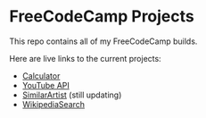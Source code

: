 # FreeCodeCamp Projects

This repo contains all of my FreeCodeCamp builds.  

Here are live links to the current projects:
<ul>
<li><a href="https://daynewr.github.io/FreeCodeCamp/Calculator" target="_blank"> Calculator </a></li>
<li><a href="https://daynewr.github.io/FreeCodeCamp/YouTube-API" target="_blank">YouTube API</a></li>
<li><a href="http://daynewr.github.io/FreeCodeCamp/SimilarArtist/" target="_blank">SimilarArtist</a> (still updating)</li>
<li><a href="http://daynewr.github.io/FreeCodeCamp/WikipediaSearch/" target="_blank">WikipediaSearch</a></li>

</ul>
